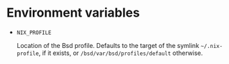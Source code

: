 # Environment variables

- `NIX_PROFILE`

  Location of the Bsd profile. Defaults to the target of the symlink
  `~/.nix-profile`, if it exists, or `/bsd/var/bsd/profiles/default`
  otherwise.
